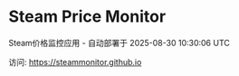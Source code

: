 # Steam Price Monitor

Steam价格监控应用 - 自动部署于 2025-08-30 10:30:06 UTC

访问: https://steammonitor.github.io
